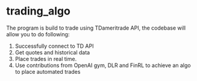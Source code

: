 # trading_algo

The program is build to trade using TDameritrade API, the codebase will allow you to do following:
1) Successfully connect to TD API
2) Get quotes and historical data
3) Place trades in real time.
4) Use contributions from OpenAI gym, DLR and FinRL to achieve an algo to place automated trades

